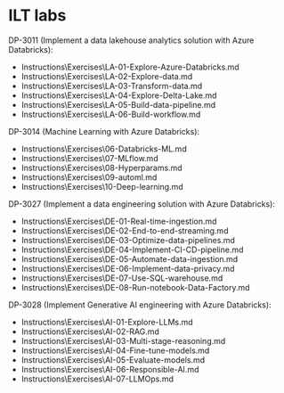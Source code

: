 # ILT labs

DP-3011 (Implement a data lakehouse analytics solution with Azure Databricks):

- Instructions\Exercises\LA-01-Explore-Azure-Databricks.md
- Instructions\Exercises\LA-02-Explore-data.md
- Instructions\Exercises\LA-03-Transform-data.md
- Instructions\Exercises\LA-04-Explore-Delta-Lake.md
- Instructions\Exercises\LA-05-Build-data-pipeline.md
- Instructions\Exercises\LA-06-Build-workflow.md

DP-3014 (Machine Learning with Azure Databricks):

- Instructions\Exercises\06-Databricks-ML.md
- Instructions\Exercises\07-MLflow.md
- Instructions\Exercises\08-Hyperparams.md
- Instructions\Exercises\09-automl.md
- Instructions\Exercises\10-Deep-learning.md

DP-3027 (Implement a data engineering solution with Azure Databricks):

- Instructions\Exercises\DE-01-Real-time-ingestion.md
- Instructions\Exercises\DE-02-End-to-end-streaming.md
- Instructions\Exercises\DE-03-Optimize-data-pipelines.md
- Instructions\Exercises\DE-04-Implement-CI-CD-pipeline.md
- Instructions\Exercises\DE-05-Automate-data-ingestion.md
- Instructions\Exercises\DE-06-Implement-data-privacy.md
- Instructions\Exercises\DE-07-Use-SQL-warehouse.md
- Instructions\Exercises\DE-08-Run-notebook-Data-Factory.md

DP-3028 (Implement Generative AI engineering with Azure Databricks):

- Instructions\Exercises\AI-01-Explore-LLMs.md
- Instructions\Exercises\AI-02-RAG.md
- Instructions\Exercises\AI-03-Multi-stage-reasoning.md
- Instructions\Exercises\AI-04-Fine-tune-models.md
- Instructions\Exercises\AI-05-Evaluate-models.md
- Instructions\Exercises\AI-06-Responsible-AI.md
- Instructions\Exercises\AI-07-LLMOps.md
